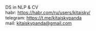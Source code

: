 DS in NLP & CV</br>
habr: https://habr.com/ru/users/kitaisky/</br>
telegram: https://t.me/kitaiskypanda</br>
mail: kitaiskypanda@gmail.com</br>
